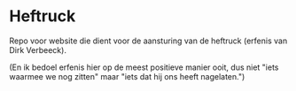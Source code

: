 # Heftruck

Repo voor website die dient voor de aansturing van de heftruck (erfenis van Dirk Verbeeck).

(En ik bedoel erfenis hier op de meest positieve manier ooit, dus niet "iets waarmee we nog zitten" maar "iets dat hij ons heeft nagelaten.")
